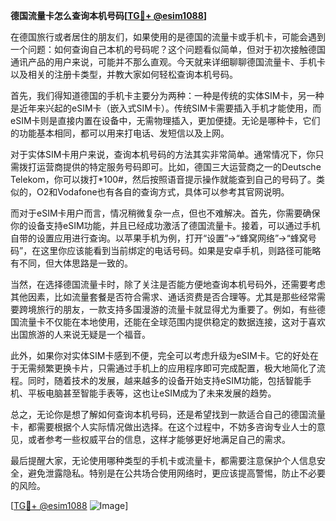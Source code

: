 **德国流量卡怎么查询本机号码[[TG💪+ @esim1088](https://t.me/s/esim1088)]**

在德国旅行或者居住的朋友们，如果使用的是德国的流量卡或手机卡，可能会遇到一个问题：如何查询自己本机的号码呢？这个问题看似简单，但对于初次接触德国通讯产品的用户来说，可能并不那么直观。今天就来详细聊聊德国流量卡、手机卡以及相关的注册卡类型，并教大家如何轻松查询本机号码。

首先，我们得知道德国的手机卡主要分为两种：一种是传统的实体SIM卡，另一种是近年来兴起的eSIM卡（嵌入式SIM卡）。传统SIM卡需要插入手机才能使用，而eSIM卡则是直接内置在设备中，无需物理插入，更加便捷。无论是哪种卡，它们的功能基本相同，都可以用来打电话、发短信以及上网。

对于实体SIM卡用户来说，查询本机号码的方法其实非常简单。通常情况下，你只需拨打运营商提供的特定服务号码即可。比如，德国三大运营商之一的Deutsche Telekom，你可以拨打*100#，然后按照语音提示操作就能查到自己的号码了。类似的，O2和Vodafone也有各自的查询方式，具体可以参考其官网说明。

而对于eSIM卡用户而言，情况稍微复杂一点，但也不难解决。首先，你需要确保你的设备支持eSIM功能，并且已经成功激活了德国流量卡。接着，可以通过手机自带的设置应用进行查询。以苹果手机为例，打开“设置”→“蜂窝网络”→“蜂窝号码”，在这里你应该能看到当前绑定的电话号码。如果是安卓手机，则路径可能略有不同，但大体思路是一致的。

当然，在选择德国流量卡时，除了关注是否能方便地查询本机号码外，还需要考虑其他因素，比如流量套餐是否符合需求、通话资费是否合理等。尤其是那些经常需要跨境旅行的朋友，一款支持多国漫游的流量卡就显得尤为重要了。例如，有些德国流量卡不仅能在本地使用，还能在全球范围内提供稳定的数据连接，这对于喜欢出国旅游的人来说无疑是一个福音。

此外，如果你对实体SIM卡感到不便，完全可以考虑升级为eSIM卡。它的好处在于无需频繁更换卡片，只需通过手机上的应用程序即可完成配置，极大地简化了流程。同时，随着技术的发展，越来越多的设备开始支持eSIM功能，包括智能手机、平板电脑甚至智能手表等，这也让eSIM成为了未来发展的趋势。

总之，无论你是想了解如何查询本机号码，还是希望找到一款适合自己的德国流量卡，都需要根据个人实际情况做出选择。在这个过程中，不妨多咨询专业人士的意见，或者参考一些权威平台的信息，这样才能够更好地满足自己的需求。

最后提醒大家，无论使用哪种类型的手机卡或流量卡，都需要注意保护个人信息安全，避免泄露隐私。特别是在公共场合使用网络时，更应该提高警惕，防止不必要的风险。

[[TG💪+ @esim1088](https://t.me/s/esim1088) ![Image](https://i.postimg.cc/4NQfJmqS/Snipaste-2025-05-13-00-14-12.png)]
